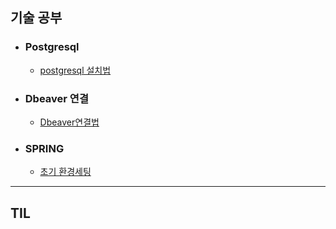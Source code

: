 ## 기술 공부

- ### Postgresql
  - [postgresql 설치법](https://github.com/hateyoon/-/blob/main/%EA%B8%B0%EC%88%A0%EA%B3%B5%EB%B6%80/postgres%EC%84%A4%EC%B9%98%EB%B2%95.md)

- ### Dbeaver 연결

  - [Dbeaver연결법](https://github.com/hateyoon/-/blob/main/%EA%B8%B0%EC%88%A0%EA%B3%B5%EB%B6%80/DBEAVER%20%EC%97%B0%EA%B2%B0%EB%B2%95.md)

- ### SPRING
  - [초기 환경세팅](https://github.com/hateyoon/HOMEWORK/blob/main/%EA%B8%B0%EC%88%A0%EA%B3%B5%EB%B6%80/SPRING%20%EC%B4%88%EA%B8%B0%EC%84%B8%ED%8C%85.md)
   






------------


## TIL




